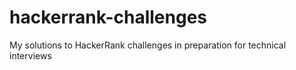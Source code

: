 # hackerrank-challenges

My solutions to HackerRank challenges in preparation for technical interviews
